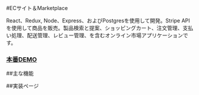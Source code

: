 #ECサイト＆Marketplace

React、Redux, Node、Express、およびPostgresを使用して開発。Stripe APIを使用して商品を販売。製品検索と提案、ショッピングカート、注文管理、支払い処理、配送管理、レビュー管理、を含むオンライン市場アプリケーションです。

### [本番DEMO](http://https://safe-brushlands-47729.herokuapp.com/")

##主な機能


##実装ページ
